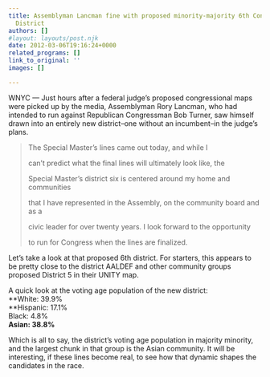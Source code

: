 ```yaml
---
title: Assemblyman Lancman fine with proposed minority-majority 6th Congressional
  District
authors: []
#layout: layouts/post.njk
date: 2012-03-06T19:16:24+0000
related_programs: []
link_to_original: ''
images: []

---
```

WNYC — Just hours after a federal judge’s proposed congressional maps were picked up by the media, Assemblyman Rory Lancman, who had intended to run against Republican Congressman Bob Turner, saw himself drawn into an entirely new district–one without an incumbent–in the judge’s plans.

> The Special Master’s lines came out today, and while I
>
> can’t predict what the final lines will ultimately look like, the
>
> Special Master’s district six is centered around my home and communities
>
> that I have represented in the Assembly, on the community board and as a
>
> civic leader for over twenty years. I look forward to the opportunity
>
> to run for Congress when the lines are finalized.

Let’s take a look at that proposed 6th district. For starters, this appears to be pretty close to the district AALDEF and other community groups proposed District 5 in their UNITY map.

A quick look at the voting age population of the new district:  
**White: 39.9%  
**Hispanic: 17.1%  
Black: 4.8%  
**Asian: 38.8%**

Which is all to say, the district’s voting age population in majority minority, and the largest chunk in that group is the Asian community. It will be interesting, if these lines become real, to see how that dynamic shapes the candidates in the race.